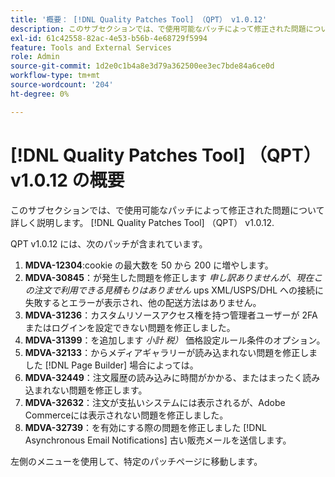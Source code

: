 ```yaml
---
title: '概要： [!DNL Quality Patches Tool] （QPT） v1.0.12'
description: このサブセクションでは、で使用可能なパッチによって修正された問題について詳しく説明します。 [!DNL Quality Patches Tool] （QPT） v1.0.12.
exl-id: 61c42558-82ac-4e53-b56b-4e68729f5994
feature: Tools and External Services
role: Admin
source-git-commit: 1d2e0c1b4a8e3d79a362500ee3ec7bde84a6ce0d
workflow-type: tm+mt
source-wordcount: '204'
ht-degree: 0%

---
```


# [!DNL Quality Patches Tool] （QPT） v1.0.12 の概要

このサブセクションでは、で使用可能なパッチによって修正された問題について詳しく説明します。 [!DNL Quality Patches Tool] （QPT） v1.0.12.

QPT v1.0.12 には、次のパッチが含まれています。

1. **MDVA-12304**:cookie の最大数を 50 から 200 に増やします。
1. **MDVA-30845**：が発生した問題を修正します *申し訳ありませんが、現在この注文で利用できる見積もりはありません* ups XML/USPS/DHL への接続に失敗するとエラーが表示され、他の配送方法はありません。
1. **MDVA-31236**：カスタムリソースアクセス権を持つ管理者ユーザーが 2FA またはログインを設定できない問題を修正しました。
1. **MDVA-31399**：を追加します *小計 税）* 価格設定ルール条件のオプション。
1. **MDVA-32133**：からメディアギャラリーが読み込まれない問題を修正しました [!DNL Page Builder] 場合によっては。
1. **MDVA-32449**：注文履歴の読み込みに時間がかかる、またはまったく読み込まれない問題を修正します。
1. **MDVA-32632**：注文が支払いシステムには表示されるが、Adobe Commerceには表示されない問題を修正しました。
1. **MDVA-32739**：を有効にする際の問題を修正しました [!DNL Asynchronous Email Notifications] 古い販売メールを送信します。

左側のメニューを使用して、特定のパッチページに移動します。
